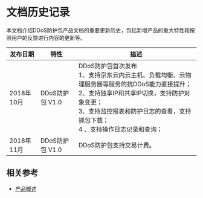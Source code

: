 # 文档历史记录

本文档介绍DDoS防护包产品文档的重要更新历史，包括新增产品的重大特性和按照用户的反馈进行内容的更新等。

|发布日期|特性|描述|
|-|-|-|
|2018年10月|DDoS防护包 V1.0|DDoS防护包首次发布<br />1、支持京东云内云主机、负载均衡、云物理服务器等服务的抗DDoS能力直接提升；<br />2、支持独享IP和共享IP切换，支持防护对象变更；<br />3、支持监控报表和防护日志的查看，支持抓包下载；<br />4 、支持操作日志记录和查询；<br />|
| 2018年11月 | DDoS防护包 V1.0 | DDoS防护包支持交易计费。|





## 相关参考

- [产品概述](../Introduction/Product-Overview.md)

